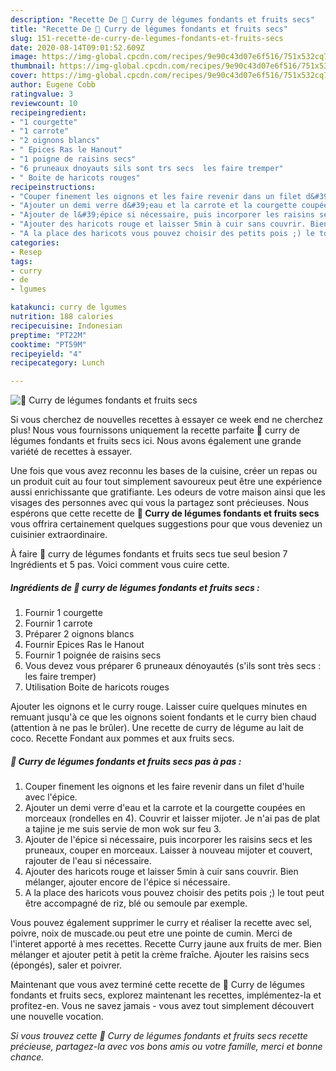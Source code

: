 ```yaml
---
description: "Recette De 🌺 Curry de légumes fondants et fruits secs"
title: "Recette De 🌺 Curry de légumes fondants et fruits secs"
slug: 151-recette-de-curry-de-legumes-fondants-et-fruits-secs
date: 2020-08-14T09:01:52.609Z
image: https://img-global.cpcdn.com/recipes/9e90c43d07e6f516/751x532cq70/🌺-curry-de-legumes-fondants-et-fruits-secs-photo-principale-de-la-recette.jpg
thumbnail: https://img-global.cpcdn.com/recipes/9e90c43d07e6f516/751x532cq70/🌺-curry-de-legumes-fondants-et-fruits-secs-photo-principale-de-la-recette.jpg
cover: https://img-global.cpcdn.com/recipes/9e90c43d07e6f516/751x532cq70/🌺-curry-de-legumes-fondants-et-fruits-secs-photo-principale-de-la-recette.jpg
author: Eugene Cobb
ratingvalue: 3
reviewcount: 10
recipeingredient:
- "1 courgette"
- "1 carrote"
- "2 oignons blancs"
- " Epices Ras le Hanout"
- "1 poigne de raisins secs"
- "6 pruneaux dnoyauts sils sont trs secs  les faire tremper"
- " Boite de haricots rouges"
recipeinstructions:
- "Couper finement les oignons et les faire revenir dans un filet d&#39;huile avec l&#39;épice."
- "Ajouter un demi verre d&#39;eau et la carrote et la courgette coupées en morceaux (rondelles en 4). Couvrir et laisser mijoter. Je n&#39;ai pas de plat a tajine je me suis servie de mon wok sur feu 3."
- "Ajouter de l&#39;épice si nécessaire, puis incorporer les raisins secs et les pruneaux, couper en morceaux. Laisser à nouveau mijoter et couvert, rajouter de l&#39;eau si nécessaire."
- "Ajouter des haricots rouge et laisser 5min à cuir sans couvrir. Bien mélanger, ajouter encore de l&#39;épice si nécessaire."
- "A la place des haricots vous pouvez choisir des petits pois ;) le tout peut être accompagné de riz, blé ou semoule par exemple."
categories:
- Resep
tags:
- curry
- de
- lgumes

katakunci: curry de lgumes 
nutrition: 188 calories
recipecuisine: Indonesian
preptime: "PT22M"
cooktime: "PT59M"
recipeyield: "4"
recipecategory: Lunch

---
```



![🌺 Curry de légumes fondants et fruits secs](https://img-global.cpcdn.com/recipes/9e90c43d07e6f516/751x532cq70/🌺-curry-de-legumes-fondants-et-fruits-secs-photo-principale-de-la-recette.jpg)

Si vous cherchez de nouvelles recettes à essayer ce week end ne cherchez plus! Nous vous fournissons uniquement la recette parfaite 🌺 curry de légumes fondants et fruits secs ici. Nous avons également une grande variété de recettes à essayer.

Une fois que vous avez reconnu les bases de la cuisine, créer un repas ou un produit cuit au four tout simplement savoureux peut être une expérience aussi enrichissante que gratifiante. Les odeurs de votre maison ainsi que les visages des personnes avec qui vous la partagez sont précieuses. Nous espérons que cette recette de <strong> 🌺 Curry de légumes fondants et fruits secs </strong> vous offrira certainement quelques suggestions pour que vous deveniez un cuisinier extraordinaire.

<!--inarticleads1-->

À faire 🌺 curry de légumes fondants et fruits secs tue seul besion 7 Ingrédients et 5 pas. Voici comment vous cuire cette.

##### Ingrédients de 🌺 curry de légumes fondants et fruits secs :

1. Fournir 1 courgette
1. Fournir 1 carrote
1. Préparer 2 oignons blancs
1. Fournir  Epices Ras le Hanout
1. Fournir 1 poignée de raisins secs
1. Vous devez vous préparer 6 pruneaux dénoyautés (s&#39;ils sont très secs : les faire tremper)
1. Utilisation  Boite de haricots rouges


Ajouter les oignons et le curry rouge. Laisser cuire quelques minutes en remuant jusqu&#39;à ce que les oignons soient fondants et le curry bien chaud (attention à ne pas le brûler). Une recette de curry de légume au lait de coco. Recette Fondant aux pommes et aux fruits secs. 

<!--inarticleads2-->

##### 🌺 Curry de légumes fondants et fruits secs pas à pas :

1. Couper finement les oignons et les faire revenir dans un filet d&#39;huile avec l&#39;épice.
1. Ajouter un demi verre d&#39;eau et la carrote et la courgette coupées en morceaux (rondelles en 4). Couvrir et laisser mijoter. Je n&#39;ai pas de plat a tajine je me suis servie de mon wok sur feu 3.
1. Ajouter de l&#39;épice si nécessaire, puis incorporer les raisins secs et les pruneaux, couper en morceaux. Laisser à nouveau mijoter et couvert, rajouter de l&#39;eau si nécessaire.
1. Ajouter des haricots rouge et laisser 5min à cuir sans couvrir. Bien mélanger, ajouter encore de l&#39;épice si nécessaire.
1. A la place des haricots vous pouvez choisir des petits pois ;) le tout peut être accompagné de riz, blé ou semoule par exemple.


Vous pouvez également supprimer le curry et réaliser la recette avec sel, poivre, noix de muscade.ou peut etre une pointe de cumin. Merci de l&#39;interet apporté à mes recettes. Recette Curry jaune aux fruits de mer. Bien mélanger et ajouter petit à petit la crème fraîche. Ajouter les raisins secs (épongés), saler et poivrer. 

<!--inarticleads1-->

<p>
Maintenant que vous avez terminé cette recette de 🌺 Curry de légumes fondants et fruits secs, explorez maintenant les recettes, implémentez-la et profitez-en. Vous ne savez jamais - vous avez tout simplement découvert une nouvelle vocation.
</p>

<p>
<i>Si vous trouvez cette 🌺 Curry de légumes fondants et fruits secs recette précieuse, partagez-la avec vos bons amis ou votre famille, merci et bonne chance.</i>
</p>
